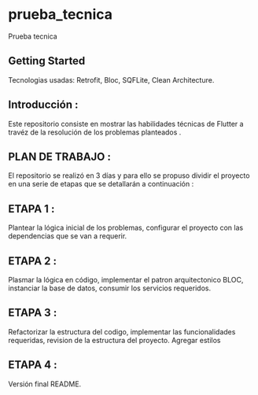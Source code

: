 # prueba_tecnica

Prueba tecnica

## Getting Started

Tecnologias usadas: Retrofit, Bloc, SQFLite, Clean Architecture.

## Introducción :
Este repositorio consiste en mostrar las habilidades técnicas de Flutter a travéz de la resolución de los problemas planteados .

## PLAN DE TRABAJO :
El repositorio se realizó en 3 días y para ello se propuso dividir el proyecto en una serie de etapas que se detallarán a continuación :

## ETAPA 1 :
Plantear la lógica inicial de los problemas, configurar el proyecto con las dependencias que se van a requerir.

## ETAPA 2 :
Plasmar la lógica en código, implementar el patron arquitectonico BLOC, instanciar la base de datos, consumir los servicios requeridos.

## ETAPA 3 :
Refactorizar la estructura del codigo, implementar las funcionalidades requeridas, revision de la estructura del proyecto.
Agregar estilos

## ETAPA 4 :
Versión final README.
